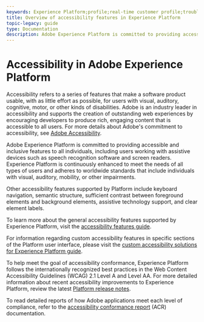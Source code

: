 ```yaml
---
keywords: Experience Platform;profile;real-time customer profile;troubleshooting;API;unified profile;Unified Profile;unified;Profile;rtcp;XDM graphs
title: Overview of accessibility features in Experience Platform
topic-legacy: guide
type: Documentation
description: Adobe Experience Platform is committed to providing accessible and inclusive features to all individuals.
---
```


# Accessibility in Adobe Experience Platform

Accessibility refers to a series of features that make a software product usable, with as little effort as possible, for users with visual, auditory, cognitive, motor, or other kinds of disabilities. Adobe is an industry leader in accessibility and supports the creation of outstanding web experiences by encouraging developers to produce rich, engaging content that is accessible to all users. For more details about Adobe's commitment to accessibility, see [Adobe Accessibility](https://www.adobe.com/accessibility.html).

Adobe Experience Platform is committed to providing accessible and inclusive features to all individuals, including users working with assistive devices such as speech recognition software and screen readers. Experience Platform is continuously enhanced to meet the needs of all types of users and adheres to worldwide standards that include individuals with visual, auditory, mobility, or other impairments.

Other accessibility features supported by Platform include keyboard navigation, semantic structure, sufficient contrast between foreground elements and background elements, assistive technology support, and clear element labels. 

To learn more about the general accessibility features supported by Experience Platform, visit the [accessibility features guide](features.md). 

For information regarding custom accessibility features in specific sections of the Platform user interface, please visit the [custom accessibility solutions for Experience Platform guide](custom.md).

To help meet the goal of accessibility conformance, Experience Platform follows the internationally recognized best practices in the Web Content Accessibility Guidelines (WCAG) 2.1 Level A and Level AA. For more detailed information about recent accessibility improvements to Experience Platform, review the latest [Platform release notes](../release-notes/latest/latest.md).

To read detailed reports of how Adobe applications meet each level of compliance, refer to the [accessibility conformance report](https://www.adobe.com/accessibility/compliance.html) (ACR) documentation.
